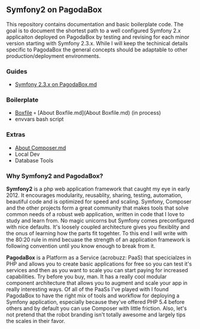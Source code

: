 ## Symfony2 on PagodaBox

This repository contains documentation and basic boilerplate code. The goal is to document the shortest path to a well configured Symfony 2.x applicaiton deployed on PagodaBox by testing and revising for each minor version starting with Symfony 2.3.x. While I will keep the techinical details specific to PagodaBox the general concepts should be adaptable to other production/deployment environments.

### Guides

* [Symfony 2.3.x on PagodaBox.md](Symfony%202.3.x%20on%20PagodaBox.md)

### Boilerplate
  - [Boxfile](Boxfile) `+` [About Boxfile.md](About Boxfile.md) (in process)
  - envvars bash script
  
### Extras
  - [About Composer.md](About%20Composer.md)
  - Local Dev
  - Database Tools

### Why Symfony2 and PagodaBox?

**Symfony2** is a php web application framework that caught my eye in early 2012. It encourages modularity, reusablity, sharing, testing, automation, beautiful code and is optimized for speed and scaling. Symfony, Composer and the other projects form a great community that makes tools that solve common needs of a robust web application, written in code that I love to study and learn from. No magic unicorns but Symfony comes preconfigured with nice defaults. It's loosely coupled architecture gives you flexiblity and the onus of learning how the parts fit togehter. To this end I will write with the 80:20 rule in mind becuase the strength of an application framework is following convention until you know enough to break from it.

**PagodaBox** is a Platform as a Service (acrobuzz: PaaS) that specicialzes in PHP and allows you to create basic applications for free so you can test it's services and then as you want to scale you can start paying for increased capabilities. Try before you buy, man. It has a really cool modular component architecture that allows you to augment and scale your app in really interesting ways. Of all of the PaaSs I've played with I found PagodaBox to have the right mix of tools and workflow for deploying a Symfony application, especially because they've offered PHP 5.4 before others and by default you can use Composer with little friction. Also, let's not pretend that the robot branding isn't totally awesome and largely tips the scales in their favor.
